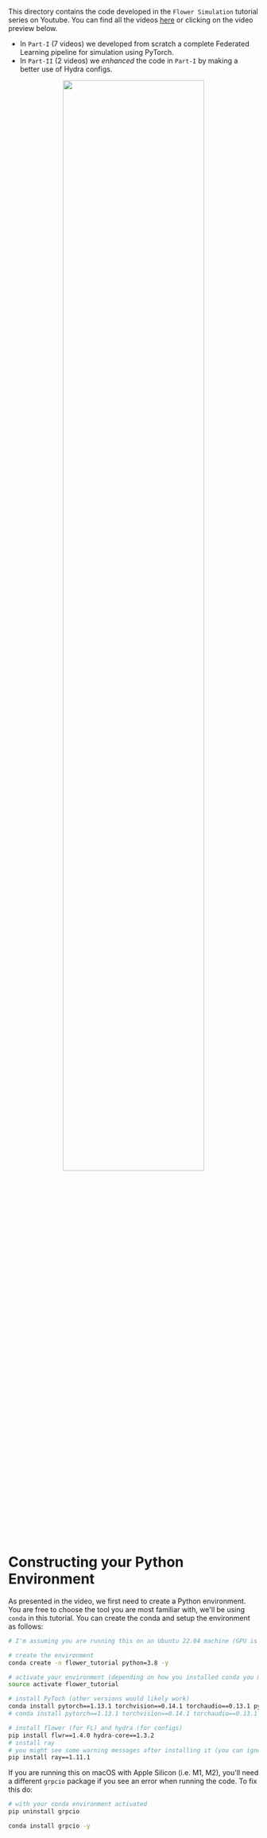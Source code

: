 This directory contains the code developed in the `Flower Simulation` tutorial series on Youtube. You can find all the videos [here](https://www.youtube.com/playlist?list=PLNG4feLHqCWlnj8a_E1A_n5zr2-8pafTB) or clicking on the video preview below.

- In `Part-I` (7 videos) we developed from scratch a complete Federated Learning pipeline for simulation using PyTorch.
- In `Part-II` (2 videos) we _enhanced_ the code in `Part-I` by making a better use of Hydra configs.

<div align="center">
      <a href="https://www.youtube.com/playlist?list=PLNG4feLHqCWlnj8a_E1A_n5zr2-8pafTB">
         <img src="https://img.youtube.com/vi/cRebUIGB5RU/0.jpg" style="width:75%;">
      </a>
</div>

# Constructing your Python Environment

As presented in the video, we first need to create a Python environment. You are free to choose the tool you are most familiar with, we'll be using `conda` in this tutorial. You can create the conda and setup the environment as follows:

```bash
# I'm assuming you are running this on an Ubuntu 22.04 machine (GPU is not required)

# create the environment
conda create -n flower_tutorial python=3.8 -y

# activate your environment (depending on how you installed conda you might need to use `conda activate ...` instead)
source activate flower_tutorial

# install PyToch (other versions would likely work)
conda install pytorch==1.13.1 torchvision==0.14.1 torchaudio==0.13.1 pytorch-cuda=11.6 -c pytorch -c nvidia -y
# conda install pytorch==1.13.1 torchvision==0.14.1 torchaudio==0.13.1 -c pytorch # If you don't have a GPU

# install flower (for FL) and hydra (for configs)
pip install flwr==1.4.0 hydra-core==1.3.2
# install ray
# you might see some warning messages after installing it (you can ignore them)
pip install ray==1.11.1
```

If you are running this on macOS with Apple Silicon (i.e. M1, M2), you'll need a different `grpcio` package if you see an error when running the code. To fix this do:

```bash
# with your conda environment activated
pip uninstall grpcio

conda install grpcio -y
```
